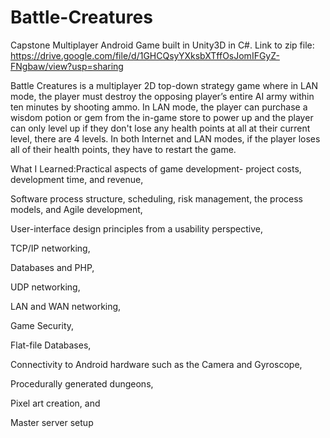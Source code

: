 # Battle-Creatures
Capstone Multiplayer Android Game built in Unity3D in C#.
Link to zip file: https://drive.google.com/file/d/1GHCQsyYXksbXTffOsJomIFGyZ-FNgbaw/view?usp=sharing

Battle Creatures is a multiplayer 2D top-down strategy game where in LAN mode, the player must destroy the opposing player’s entire AI army within ten minutes by shooting ammo. In LAN mode, the player can purchase a wisdom potion or gem from the in-game store to power up and the player can only level up if they don't lose any health points at all at their current level, there are 4 levels. In both Internet and LAN modes, if the player loses all of their health points, they have to restart the game. 

What I Learned:Practical aspects of game development- project costs, development time, and revenue, 

Software process structure, scheduling, risk management, the process models, and Agile development, 

User-interface design principles from a usability perspective, 

TCP/IP networking, 

Databases and PHP,

UDP networking,

LAN and WAN networking,

Game Security,

Flat-file Databases,

Connectivity to Android hardware such as the Camera and Gyroscope, 

Procedurally generated dungeons,

Pixel art creation, and 

Master server setup

